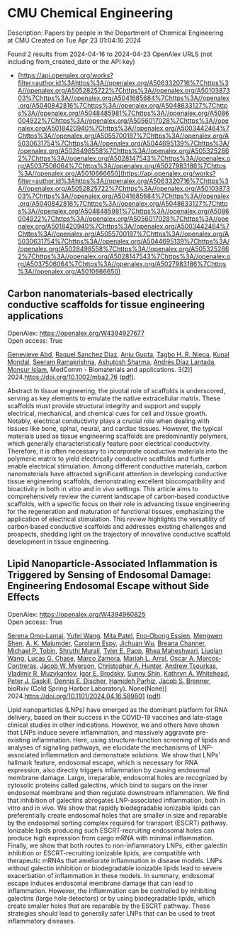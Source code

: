# CMU Chemical Engineering
Description: Papers by people in the Department of Chemical Engineering at CMU
Created on Tue Apr 23 01:04:16 2024

Found 2 results from 2024-04-16 to 2024-04-23
OpenAlex URLS (not including from_created_date or the API key)
- [https://api.openalex.org/works?filter=author.id%3Ahttps%3A//openalex.org/A5063320716%7Chttps%3A//openalex.org/A5052825722%7Chttps%3A//openalex.org/A5010387303%7Chttps%3A//openalex.org/A5041685684%7Chttps%3A//openalex.org/A5040842816%7Chttps%3A//openalex.org/A5048633127%7Chttps%3A//openalex.org/A5048485981%7Chttps%3A//openalex.org/A5086004922%7Chttps%3A//openalex.org/A5056017028%7Chttps%3A//openalex.org/A5018420940%7Chttps%3A//openalex.org/A5003442464%7Chttps%3A//openalex.org/A5055700187%7Chttps%3A//openalex.org/A5030631754%7Chttps%3A//openalex.org/A5044695139%7Chttps%3A//openalex.org/A5028498558%7Chttps%3A//openalex.org/A5053252662%7Chttps%3A//openalex.org/A5028147543%7Chttps%3A//openalex.org/A5037506064%7Chttps%3A//openalex.org/A5027983186%7Chttps%3A//openalex.org/A5010666650](https://api.openalex.org/works?filter=author.id%3Ahttps%3A//openalex.org/A5063320716%7Chttps%3A//openalex.org/A5052825722%7Chttps%3A//openalex.org/A5010387303%7Chttps%3A//openalex.org/A5041685684%7Chttps%3A//openalex.org/A5040842816%7Chttps%3A//openalex.org/A5048633127%7Chttps%3A//openalex.org/A5048485981%7Chttps%3A//openalex.org/A5086004922%7Chttps%3A//openalex.org/A5056017028%7Chttps%3A//openalex.org/A5018420940%7Chttps%3A//openalex.org/A5003442464%7Chttps%3A//openalex.org/A5055700187%7Chttps%3A//openalex.org/A5030631754%7Chttps%3A//openalex.org/A5044695139%7Chttps%3A//openalex.org/A5028498558%7Chttps%3A//openalex.org/A5053252662%7Chttps%3A//openalex.org/A5028147543%7Chttps%3A//openalex.org/A5037506064%7Chttps%3A//openalex.org/A5027983186%7Chttps%3A//openalex.org/A5010666650)

## Carbon nanomaterials‐based electrically conductive scaffolds for tissue engineering applications   

OpenAlex: https://openalex.org/W4394927677    
Open access: True
    
[Genevieve Abd](https://openalex.org/A5095772138), [Raquel Sanchez Diaz](https://openalex.org/A5003766948), [Anju Gupta](https://openalex.org/A5076052042), [Tagbo H. R. Niepa](https://openalex.org/A5044695139), [Kunal Mondal](https://openalex.org/A5041703687), [Seeram Ramakrishna](https://openalex.org/A5077698461), [Ashutosh Sharma](https://openalex.org/A5052056626), [Andrés Díaz Lantada](https://openalex.org/A5082691724), [Monsur Islam](https://openalex.org/A5071469750), MedComm - Biomaterials and applications. 3(2)] 2024.https://doi.org/10.1002/mba2.76 ([pdf](https://onlinelibrary.wiley.com/doi/pdfdirect/10.1002/mba2.76)).
    
Abstract In tissue engineering, the pivotal role of scaffolds is underscored, serving as key elements to emulate the native extracellular matrix. These scaffolds must provide structural integrity and support and supply electrical, mechanical, and chemical cues for cell and tissue growth. Notably, electrical conductivity plays a crucial role when dealing with tissues like bone, spinal, neural, and cardiac tissues. However, the typical materials used as tissue engineering scaffolds are predominantly polymers, which generally characteristically feature poor electrical conductivity. Therefore, it is often necessary to incorporate conductive materials into the polymeric matrix to yield electrically conductive scaffolds and further enable electrical stimulation. Among different conductive materials, carbon nanomaterials have attracted significant attention in developing conductive tissue engineering scaffolds, demonstrating excellent biocompatibility and bioactivity in both in vitro and in vivo settings. This article aims to comprehensively review the current landscape of carbon‐based conductive scaffolds, with a specific focus on their role in advancing tissue engineering for the regeneration and maturation of functional tissues, emphasizing the application of electrical stimulation. This review highlights the versatility of carbon‐based conductive scaffolds and addresses existing challenges and prospects, shedding light on the trajectory of innovative conductive scaffold development in tissue engineering.    

    

## Lipid Nanoparticle-Associated Inflammation is Triggered by Sensing of Endosomal Damage: Engineering Endosomal Escape without Side Effects   

OpenAlex: https://openalex.org/W4394960825    
Open access: True
    
[Serena Omo‐Lamai](https://openalex.org/A5052806309), [Yufei Wang](https://openalex.org/A5035182164), [Mita Patel](https://openalex.org/A5082931661), [Eno‐Obong Essien](https://openalex.org/A5024678471), [Mengwen Shen](https://openalex.org/A5035872050), [A. K. Majumder](https://openalex.org/A5037062640), [Carolann Espy](https://openalex.org/A5036716063), [Jichuan Wu](https://openalex.org/A5090929458), [Breana Channer](https://openalex.org/A5059058953), [Michael P. Tobin](https://openalex.org/A5006205638), [Shruthi Murali](https://openalex.org/A5068425814), [Tyler E. Papp](https://openalex.org/A5013550272), [Rhea Maheshwari](https://openalex.org/A5009609190), [Liuqian Wang](https://openalex.org/A5066751872), [Lucas G. Chase](https://openalex.org/A5069041138), [Marco Zamora](https://openalex.org/A5013737314), [Mariah L. Arral](https://openalex.org/A5049474410), [Oscar A. Marcos‐Contreras](https://openalex.org/A5074050540), [Jacob W. Myerson](https://openalex.org/A5067701831), [Christopher A. Hunter](https://openalex.org/A5003951398), [Andrew Tsourkas](https://openalex.org/A5027596223), [Vladimir R. Muzykantov](https://openalex.org/A5022924802), [Igor E. Brodsky](https://openalex.org/A5028965776), [Sunny Shin](https://openalex.org/A5059475430), [Kathryn A. Whitehead](https://openalex.org/A5010666650), [Peter J. Gaskill](https://openalex.org/A5019253024), [Dennis E. Discher](https://openalex.org/A5041290018), [Hamideh Parhiz](https://openalex.org/A5073034692), [Jacob S. Brenner](https://openalex.org/A5019182775), bioRxiv (Cold Spring Harbor Laboratory). None(None)] 2024.https://doi.org/10.1101/2024.04.16.589801 ([pdf](https://www.biorxiv.org/content/biorxiv/early/2024/04/18/2024.04.16.589801.full.pdf)).
    
Lipid nanoparticles (LNPs) have emerged as the dominant platform for RNA delivery, based on their success in the COVID-19 vaccines and late-stage clinical studies in other indications. However, we and others have shown that LNPs induce severe inflammation, and massively aggravate pre-existing inflammation. Here, using structure-function screening of lipids and analyses of signaling pathways, we elucidate the mechanisms of LNP-associated inflammation and demonstrate solutions. We show that LNPs' hallmark feature, endosomal escape, which is necessary for RNA expression, also directly triggers inflammation by causing endosomal membrane damage. Large, irreparable, endosomal holes are recognized by cytosolic proteins called galectins, which bind to sugars on the inner endosomal membrane and then regulate downstream inflammation. We find that inhibition of galectins abrogates LNP-associated inflammation, both in vitro and in vivo. We show that rapidly biodegradable ionizable lipids can preferentially create endosomal holes that are smaller in size and reparable by the endosomal sorting complex required for transport (ESCRT) pathway. Ionizable lipids producing such ESCRT-recruiting endosomal holes can produce high expression from cargo mRNA with minimal inflammation. Finally, we show that both routes to non-inflammatory LNPs, either galectin inhibition or ESCRT-recruiting ionizable lipids, are compatible with therapeutic mRNAs that ameliorate inflammation in disease models. LNPs without galectin inhibition or biodegradable ionizable lipids lead to severe exacerbation of inflammation in these models. In summary, endosomal escape induces endosomal membrane damage that can lead to inflammation. However, the inflammation can be controlled by inhibiting galectins (large hole detectors) or by using biodegradable lipids, which create smaller holes that are reparable by the ESCRT pathway. These strategies should lead to generally safer LNPs that can be used to treat inflammatory diseases.    

    

